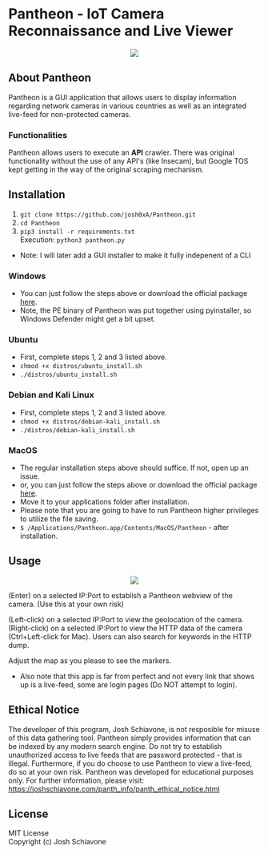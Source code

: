 # Pantheon - IoT Camera Reconnaissance and Live Viewer
<p align="center">
  <img src="/imgs/panth_logo.png">
</p>

## About Pantheon 
Pantheon is a GUI application that allows users to display information regarding network cameras in various countries as well as an integrated live-feed for non-protected cameras. 

### Functionalities 
Pantheon allows users to execute an <strong>API</strong> crawler. There was original functionality without the use of any API's (like Insecam), but Google TOS kept getting in the way of the original scraping mechanism. 

## Installation 
1. ``git clone https://github.com/josh0xA/Pantheon.git``
2. ``cd Pantheon``
3. ``pip3 install -r requirements.txt``<br/>
Execution: ``python3 pantheon.py``
- Note: I will later add a GUI installer to make it fully indepenent of a CLI

### Windows
- You can just follow the steps above or download the official package <a href="https://joshschiavone.com/" target="_blank">here</a>.
- Note, the PE binary of Pantheon was put together using pyinstaller, so Windows Defender might get a bit upset. 

### Ubuntu
- First, complete steps 1, 2 and 3 listed above. <br/>
- ``chmod +x distros/ubuntu_install.sh``
- ``./distros/ubuntu_install.sh``

### Debian and Kali Linux
- First, complete steps 1, 2 and 3 listed above. <br/>
- ``chmod +x distros/debian-kali_install.sh``
- ``./distros/debian-kali_install.sh``

### MacOS
- The regular installation steps above should suffice. If not, open up an issue.
- or, you can just follow the steps above or download the official package <a href="https://joshschiavone.com/" target="_blank">here</a>.
- Move it to your applications folder after installation. 
- Please note that you are going to have to run Pantheon higher privileges to utilize the file saving. <br/>
- ``$ /Applications/Pantheon.app/Contents/MacOS/Pantheon`` - after installation.

## Usage 
<p align="center">
  <img src="/imgs/pantheon_second_example.PNG">
</p>

(Enter) on a selected IP:Port to establish a Pantheon webview of the camera. (Use this at your own risk) <br/>

(Left-click) on a selected IP:Port to view the geolocation of the camera. <br/>
(Right-click) on a selected IP:Port to view the HTTP data of the camera (Ctrl+Left-click for Mac). Users can also search for keywords in the HTTP dump.<br/>

Adjust the map as you please to see the markers. <br/>

- Also note that this app is far from perfect and not every link that shows up is a live-feed, some are login pages (Do NOT attempt to login). <br/> 


## Ethical Notice
The developer of this program, Josh Schiavone, is not resposible for misuse of this data gathering tool. Pantheon simply provides information
that can be indexed by any modern search engine. Do not try to establish unauthorized access to live feeds that are password protected - that is illegal. Furthermore, if you do choose to use Pantheon to view a live-feed, do so at your own risk. Pantheon was developed for 
educational purposes only. For further information, please visit: https://joshschiavone.com/panth_info/panth_ethical_notice.html

## License
MIT License<br/>
Copyright (c) Josh Schiavone
